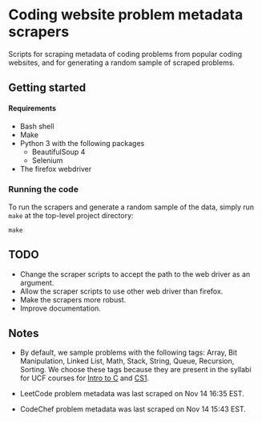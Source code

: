 # Coding website problem metadata scrapers
Scripts for scraping metadata of coding problems from popular coding websites,
and for generating a random sample of scraped problems.

## Getting started

#### Requirements
- Bash shell
- Make
- Python 3 with the following packages
  - BeautifulSoup 4
  - Selenium
- The firefox webdriver

### Running the code
To run the scrapers and generate a random sample of the data, simply run `make`
at the top-level project directory:
```
make
```

## TODO
- Change the scraper scripts to accept the path to the web driver as an
  argument.
- Allow the scraper scripts to use other web driver than firefox.
- Make the scrapers more robust.
- Improve documentation.

## Notes
- By default, we sample problems with the following tags: Array, Bit
  Manipulation, Linked List, Math, Stack, String, Queue, Recursion, Sorting. We
  choose these tags because they are present in the syllabi for UCF courses for
  [Intro to
  C](http://www.cs.ucf.edu/courses/cop3223/fall2023/section2/3223schedFa2023.pdf)
  and
[CS1](http://www.cs.ucf.edu/courses/cop3502/fall2021/COP3502-Sec12-Syllabus-Fall21.pdf).
  
- LeetCode problem metadata was last scraped on Nov 14 16:35 EST.
- CodeChef problem metadata was last scraped on Nov 14 15:43 EST.

<!--
- Need to use selenium because LeetCode problems page has dynamic content.
- Chose to use Firefox webdriver because it comes pre-packaged with Linux
  distributions.
-->
